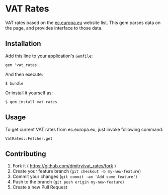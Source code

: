 # VAT Rates

VAT rates based on the [ec.europa.eu](http://ec.europa.eu/taxation_customs/tic/public/vatRates/vatratesSearch.html) website list. This gem parses data on the page, and provides interface to those data.

## Installation

Add this line to your application's `Gemfile`:

    gem 'vat_rates'

And then execute:

    $ bundle

Or install it yourself as:

    $ gem install vat_rates

## Usage

To get current VAT rates from ec.europa.eu, just invoke following command:

    VatRates::Fetcher.get

## Contributing

1. Fork it ( https://github.com/dmitry/vat_rates/fork )
2. Create your feature branch (`git checkout -b my-new-feature`)
3. Commit your changes (`git commit -am 'Add some feature'`)
4. Push to the branch (`git push origin my-new-feature`)
5. Create a new Pull Request
